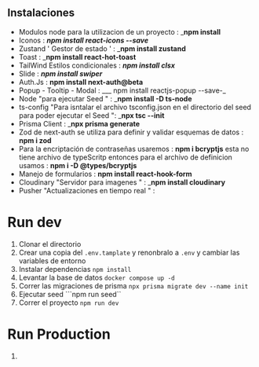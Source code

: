 ## Instalaciones 
* Modulos node para la utilizacion de un proyecto : ___npm install__
* Iconos : ___npm install react-icons --save___
* Zustand ' Gestor de estado ' : ___npm install zustand__
* Toast : ___npm install react-hot-toast__
* TailWind Estilos condicionales : ___npm install clsx___
* Slide : ___npm install swiper___
* Auth.Js : __npm install next-auth@beta__
* Popup - Tooltip - Modal : ___ npm install reactjs-popup --save-_
* Node "para ejecutar Seed " : ___npm install -D ts-node__
* ts-config "Para isntalar el archivo tsconfig.json en el directorio del seed  para poder ejecutar el Seed ": ___npx tsc --init__
* Prisma Client : ___npx prisma generate__
* Zod de next-auth se utiliza para definir y validar esquemas de datos : __npm i zod__
* Para la encriptación de contraseñas usaremos : __npm i bcryptjs__ esta no tiene archivo de typeScritp entonces para el archivo de definicion usamos : __npm i -D @types/bcryptjs__
* Manejo de formularios : __npm install react-hook-form__
* Cloudinary "Servidor para imagenes " : ___npm install cloudinary__
* Pusher "Actualizaciones en tiempo real " :

# Run dev

1. Clonar el directorio 
2. Crear una copia del ```.env.tamplate``` y renonbralo a  ```.env``` y cambiar las variables de entorno
3. Instalar dependencias ```npm install```
4. Levantar la base de datos ```docker compose up -d```
5. Correr las migraciones de prisma ```npx prisma migrate dev --name init```
6. Ejecutar seed ```npm run seed``
7. Correr el proyecto ``` npm run dev ```

# Run Production

1. 